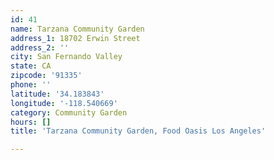 ```yaml
---
id: 41
name: Tarzana Community Garden
address_1: 18702 Erwin Street
address_2: ''
city: San Fernando Valley
state: CA
zipcode: '91335'
phone: ''
latitude: '34.183843'
longitude: '-118.540669'
category: Community Garden
hours: []
title: 'Tarzana Community Garden, Food Oasis Los Angeles'

---
```

